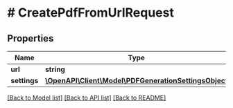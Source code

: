 # # CreatePdfFromUrlRequest

## Properties

Name | Type | Description | Notes
------------ | ------------- | ------------- | -------------
**url** | **string** | The URL | [optional]
**settings** | [**\OpenAPI\Client\Model\PDFGenerationSettingsObject**](PDFGenerationSettingsObject.md) |  | [optional]

[[Back to Model list]](../../README.md#models) [[Back to API list]](../../README.md#endpoints) [[Back to README]](../../README.md)
